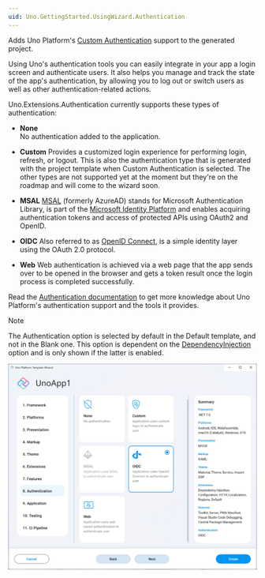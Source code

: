 ```yaml
---
uid: Uno.GettingStarted.UsingWizard.Authentication
---
```


Adds Uno Platform's [Custom Authentication](xref:Learn.Tutorials.Authentication.HowToAuthentication) support to the generated project.

Using Uno's authentication tools you can easily integrate in your app a login screen and authenticate users. It also helps you manage and track the state of the app's authentication, by allowing you to log out or switch users as well as other authentication-related actions.

Uno.Extensions.Authentication currently supports these types of authentication:


- **None**  
    No authentication added to the application.

- **Custom**
    Provides a customized login experience for performing login, refresh, or logout. This is also the authentication type that is generated with the project template when Custom Authentication is selected. The other types are not supported yet at the moment but they're on the roadmap and will come to the wizard soon.

- **MSAL**
    [MSAL](https://github.com/AzureAD/microsoft-authentication-library-for-dotnet) (formerly AzureAD) stands for Microsoft Authentication Library, is part of the [Microsoft Identity Platform](https://learn.microsoft.com/en-gb/azure/active-directory/develop/v2-overview) and enables acquiring authentication tokens and access of protected APIs using OAuth2 and OpenID.

- **OIDC** 
    Also referred to as [OpenID Connect](https://openid.net/connect), is a simple identity layer using the OAuth 2.0 protocol.

- **Web**
    Web authentication is achieved via a web page that the app sends over to be opened in the browser and gets a token result once the login process is completed successfully.

Read the [Authentication documentation](xref:Overview.Authentication) to get more knowledge about Uno Platform's authentication support and the tools it provides.

> [!NOTE]    
> The Authentication option is selected by default in the Default template, and not in the Blank one.
> This option is dependent on the [DependencyInjection](#6-extensions) option and is only shown if the latter is enabled.

![Authentication tab in the wizard](assets/authentication.jpg)
